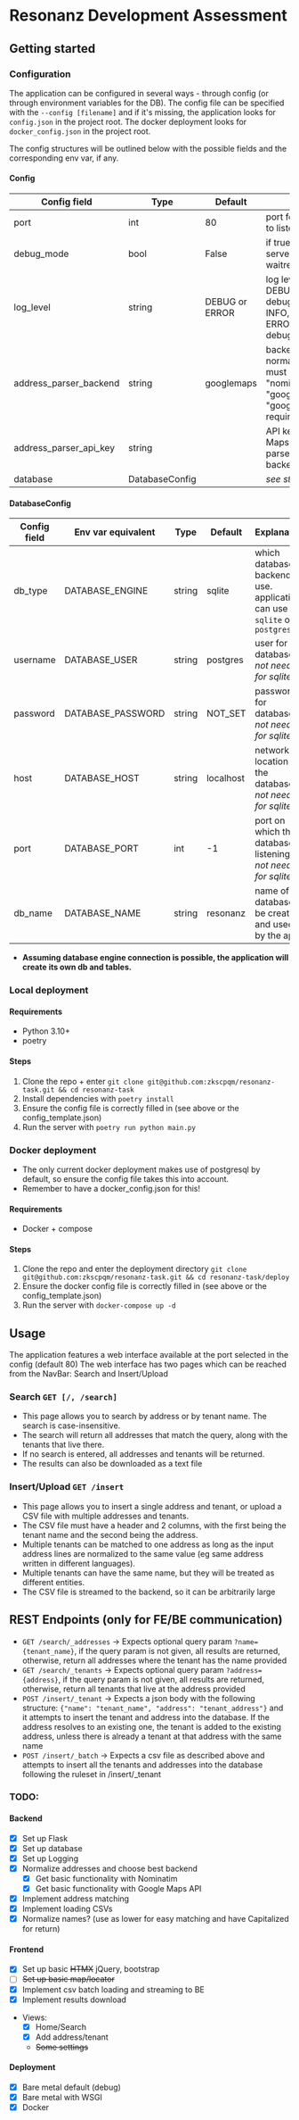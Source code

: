 # Resonanz Development Assessment


## Getting started

### Configuration

The application can be configured in several ways - through config (or through environment variables for the DB).
The config file can be specified with the `--config [filename]` and if it's missing, the application looks for `config.json` in the project root.
The docker deployment looks for `docker_config.json` in the project root.

The config structures will be outlined below with the possible fields and the corresponding env var, if any.

#### Config
| Config field           | Type           | Default        | Explanation                                                                                                              |
|------------------------|----------------|----------------|--------------------------------------------------------------------------------------------------------------------------|
| port                   | int            | 80             | port for the application to listen on                                                                                    |
| debug_mode             | bool           | False          | if true, use local flask server, otherwise use waitress WSGI                                                             |
| log_level              | string         | DEBUG or ERROR | log level (one of DEBUG (default if debug_mode == True), INFO, WARNING, ERROR (default if debug_mode==False)             |
| address_parser_backend | string         | googlemaps     | backend for normalizing addresses. must be one of "nominatim" or "googlemaps". If using "googlemaps, api key is required |
| address_parser_api_key | string         |                | API key for Google Maps. Only required if parser backend==googlemaps                                                     |
| database               | DatabaseConfig |                | *see structure below*                                                                                                    |


#### DatabaseConfig
| Config field | Env var equivalent | Type   | Default    | Explanation                                                               |
|--------------|--------------------|--------|------------|---------------------------------------------------------------------------|
| db_type      | DATABASE_ENGINE    | string | sqlite     | which database backend to use. application can use `sqlite` or `postgres` |
| username     | DATABASE_USER      | string | postgres   | user for database, *not needed for sqlite*                                |
| password     | DATABASE_PASSWORD  | string | NOT_SET    | password for database, *not needed for sqlite*                            |
| host         | DATABASE_HOST      | string | localhost  | network location of the database, *not needed for sqlite*                 |
| port         | DATABASE_PORT      | int    | -1         | port on which the database is listening, *not needed for sqlite*          |
| db_name      | DATABASE_NAME      | string | resonanz   | name of the database to be created and used by the app                    |

 - **Assuming database engine connection is possible, the application will create its own db and tables.**


### Local deployment

#### Requirements

 - Python 3.10+
 - poetry

#### Steps

1. Clone the repo + enter `git clone git@github.com:zkscpqm/resonanz-task.git && cd resonanz-task`
2. Install dependencies with `poetry install`
3. Ensure the config file is correctly filled in (see above or the config_template.json)
4. Run the server with `poetry run python main.py`

### Docker deployment

 - The only current docker deployment makes use of postgresql by default, so ensure the config file takes this into account.
 - Remember to have a docker_config.json for this!

#### Requirements

 - Docker + compose

#### Steps

1. Clone the repo and enter the deployment directory `git clone git@github.com:zkscpqm/resonanz-task.git && cd resonanz-task/deploy`
2. Ensure the docker config file is correctly filled in (see above or the config_template.json)
3. Run the server with `docker-compose up -d`


## Usage

The application features a web interface available at the port selected in the config (default 80)
The web interface has two pages which can be reached from the NavBar: Search and Insert/Upload

### Search `GET [/, /search]`

 - This page allows you to search by address or by tenant name. The search is case-insensitive.
 - The search will return all addresses that match the query, along with the tenants that live there.
 - If no search is entered, all addresses and tenants will be returned.
 - The results can also be downloaded as a text file


### Insert/Upload `GET /insert`

 - This page allows you to insert a single address and tenant, or upload a CSV file with multiple addresses and tenants.
 - The CSV file must have a header and 2 columns, with the first being the tenant name and the second being the address.
 - Multiple tenants can be matched to one address as long as the input address lines are  normalized to the same value (eg same address written in different languages).
 - Multiple tenants can have the same name, but they will be treated as different entities.
 - The CSV file is streamed to the backend, so it can be arbitrarily large


## REST Endpoints (only for FE/BE communication)

 - `GET /search/_addresses` -> Expects optional query param `?name={tenant_name}`, if the query param is not given, all results are returned, otherwise, return all addresses where the tenant has the name provided
 - `GET /search/_tenants` -> Expects optional query param `?address={address}`, if the query param is not given, all results are returned, otherwise, return all tenants that live at the address provided
 - `POST /insert/_tenant` -> Expects a json body with the following structure: `{"name": "tenant_name", "address": "tenant_address"}` and it attempts to insert the tenant and address into the database. If the address resolves to an existing one, the tenant is added to the existing address, unless there is already a tenant at that address with the same name
 - `POST /insert/_batch` -> Expects a csv file as described above and attempts to insert all the tenants and addresses into the database following the ruleset in /insert/_tenant

### TODO:

#### Backend

 - [x] Set up Flask
 - [x] Set up database
 - [x] Set up Logging
 - [x] Normalize addresses and choose best backend
   - [x] Get basic functionality with Nominatim
   - [x] Get basic functionality with Google Maps API
 - [x] Implement address matching
 - [x] Implement loading CSVs
 - [x] Normalize names? (use as lower for easy matching and have Capitalized for return)

#### Frontend

 - [x] Set up basic ~~HTMX~~ jQuery, bootstrap
 - [ ] ~~Set up basic map/locator~~
 - [x] Implement csv batch loading and streaming to BE
 - [x] Implement results download
 - Views:
   - [x] Home/Search
   - [x] Add address/tenant
   - ~~Some settings~~

#### Deployment

 - [x] Bare metal default (debug)
 - [x] Bare metal with WSGI
 - [x] Docker
